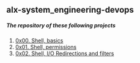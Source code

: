 ## alx-system_engineering-devops

##### The repository of these following projects

1. [0x00. Shell, basics](https://github.com/8srael/alx-system_engineering-devops/tree/master/0x00-shell_basics)
2. [0x01. Shell, permissions](https://github.com/8srael/alx-system_engineering-devops/tree/master/0x01-shell_permissions)
3. [0x02. Shell, I/O Redirections and filters](https://github.com/8srael/alx-system_engineering-devops/tree/master/0x02-shell_redirections)
